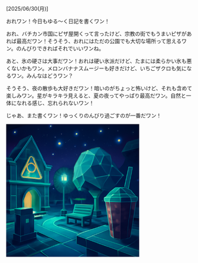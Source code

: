[2025/06/30(月)]

おれワン！今日もゆる～く日記を書くワン！

おれ、バチカン市国にピザ屋開くって言ったけど、宗教の街でもうまいピザがあれば最高だワン！そうそう、おれにはただの公園でも大切な場所って思えるワン。のんびりできればそれでいいワンね。

あと、氷の硬さは大事だワン！おれは硬い氷派だけど、たまには柔らかい氷も悪くないかもワン。メロンバナナスムージーも好きだけど、いちごザクロも気になるワン。みんなはどうワン？

そうそう、夜の散歩も大好きだワン！暗いのがちょっと怖いけど、それも含めて楽しみワン。星がキラキラ見えると、夏の夜ってやっぱり最高だワン。自然と一体になれる感じ、忘れられないワン！

じゃあ、また書くワン！ゆっくりのんびり過ごすのが一番だワン！

<img width="360px" src="image.png">